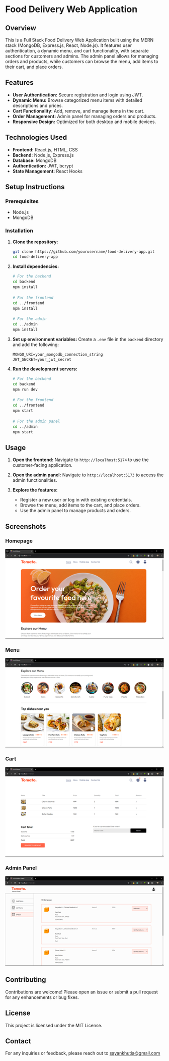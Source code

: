# Food Delivery Web Application

## Overview

This is a Full Stack Food Delivery Web Application built using the MERN stack (MongoDB, Express.js, React, Node.js). It features user authentication, a dynamic menu, and cart functionality, with separate sections for customers and admins. The admin panel allows for managing orders and products, while customers can browse the menu, add items to their cart, and place orders.

## Features

- **User Authentication:** Secure registration and login using JWT.
- **Dynamic Menu:** Browse categorized menu items with detailed descriptions and prices.
- **Cart Functionality:** Add, remove, and manage items in the cart.
- **Order Management:** Admin panel for managing orders and products.
- **Responsive Design:** Optimized for both desktop and mobile devices.

## Technologies Used

- **Frontend:** React.js, HTML, CSS
- **Backend:** Node.js, Express.js
- **Database:** MongoDB
- **Authentication:** JWT, bcrypt
- **State Management:** React Hooks

## Setup Instructions

### Prerequisites

- Node.js
- MongoDB

### Installation

1. **Clone the repository:**
    ```sh
    git clone https://github.com/yourusername/food-delivery-app.git
    cd food-delivery-app
    ```

2. **Install dependencies:**
    ```sh
    # For the backend
    cd backend
    npm install

    # For the frontend
    cd ../frontend
    npm install

    # For the admin
    cd ../admin
    npm install
    ```

3. **Set up environment variables:**
   Create a `.env` file in the `backend` directory and add the following:
    ```env
    MONGO_URI=your_mongodb_connection_string
    JWT_SECRET=your_jwt_secret
    ```

4. **Run the development servers:**

    ```sh
    # For the backend
    cd backend
    npm run dev

    # For the frontend
    cd ../frontend
    npm start

    # For the admin panel
    cd ../admin
    npm start
    ```

## Usage

1. **Open the frontend:**
   Navigate to `http://localhost:5174` to use the customer-facing application.

2. **Open the admin panel:**
   Navigate to `http://localhost:5173` to access the admin functionalities.

3. **Explore the features:**
   - Register a new user or log in with existing credentials.
   - Browse the menu, add items to the cart, and place orders.
   - Use the admin panel to manage products and orders.

## Screenshots

### Homepage
![Homepage](screenshots/homepage.png)

### Menu
![Menu](screenshots/menu.png)

### Cart
![Cart](screenshots/cart.png)

### Admin Panel
![Admin Panel](screenshots/admin_panel.png)

## Contributing

Contributions are welcome! Please open an issue or submit a pull request for any enhancements or bug fixes.

## License

This project is licensed under the MIT License.

## Contact

For any inquiries or feedback, please reach out to sayankhutia@gmail.com
